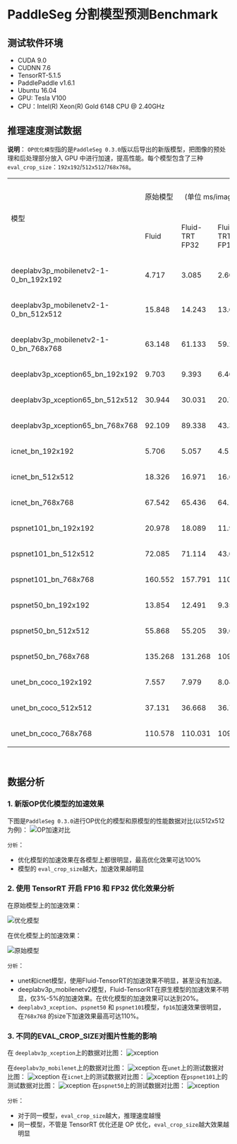 # PaddleSeg 分割模型预测Benchmark

## 测试软件环境
- CUDA 9.0
- CUDNN 7.6
- TensorRT-5.1.5
- PaddlePaddle v1.6.1
- Ubuntu 16.04
- GPU: Tesla V100
- CPU：Intel(R) Xeon(R) Gold 6148 CPU @ 2.40GHz

## 推理速度测试数据

**说明**： `OP优化模型`指的是`PaddleSeg 0.3.0`版以后导出的新版模型，把图像的预处理和后处理部分放入 GPU 中进行加速，提高性能。每个模型包含了三种`eval_crop_size`：`192x192`/`512x512`/`768x768`。

<table width="1440">
<tbody>
<tr>
<td rowspan="2" width="432">
<p>模型</p>
</td>
<td colspan="3" width="535">
<p>原始模型&nbsp;&nbsp;&nbsp;&nbsp;&nbsp;&nbsp;(单位 ms/image)</p>
</td>
<td colspan="3" width="588">
<p>OP 优化模型&nbsp;&nbsp;&nbsp;&nbsp;(单位 ms/image)</p>
</td>
</tr>
<tr>
<td>
<p>Fluid</p>
</td>
<td>
<p>Fluid-TRT FP32</p>
</td>
<td>
<p>Fluid-TRT FP16</p>
</td>
<td>
<p>Fluid</p>
</td>
<td>
<p>Fluid-TRT FP32</p>
</td>
<td>
<p>Fluid-TRT FP16</p>
</td>
</tr>
<tr>
<td>
<p>deeplabv3p_mobilenetv2-1-0_bn_192x192</p>
</td>
<td>
<p>4.717</p>
</td>
<td>
<p>3.085</p>
</td>
<td>
<p>2.607</p>
</td>
<td>
<p>3.705</p>
</td>
<td>
<p>2.09</p>
</td>
<td>
<p>1.775</p>
</td>
</tr>
<tr>
<td>
<p>deeplabv3p_mobilenetv2-1-0_bn_512x512</p>
</td>
<td>
<p>15.848</p>
</td>
<td>
<p>14.243</p>
</td>
<td>
<p>13.699</p>
</td>
<td>
<p>8.284</p>
</td>
<td>
<p>6.972</p>
</td>
<td>
<p>6.013</p>
</td>
</tr>
<tr>
<td>
<p>deeplabv3p_mobilenetv2-1-0_bn_768x768</p>
</td>
<td>
<p>63.148</p>
</td>
<td>
<p>61.133</p>
</td>
<td>
<p>59.262</p>
</td>
<td>
<p>16.242</p>
</td>
<td>
<p>13.624</p>
</td>
<td>
<p>12.018</p>
</td>
</tr>
<tr>
<td>
<p>deeplabv3p_xception65_bn_192x192</p>
</td>
<td>
<p>9.703</p>
</td>
<td>
<p>9.393</p>
</td>
<td>
<p>6.46</p>
</td>
<td>
<p>8.555</p>
</td>
<td>
<p>8.202</p>
</td>
<td>
<p>5.15</p>
</td>
</tr>
<tr>
<td>
<p>deeplabv3p_xception65_bn_512x512</p>
</td>
<td>
<p>30.944</p>
</td>
<td>
<p>30.031</p>
</td>
<td>
<p>20.716</p>
</td>
<td>
<p>23.571</p>
</td>
<td>
<p>22.601</p>
</td>
<td>
<p>13.327</p>
</td>
</tr>
<tr>
<td>
<p>deeplabv3p_xception65_bn_768x768</p>
</td>
<td>
<p>92.109</p>
</td>
<td>
<p>89.338</p>
</td>
<td>
<p>43.342</p>
</td>
<td>
<p>44.341</p>
</td>
<td>
<p>41.945</p>
</td>
<td>
<p>25.486</p>
</td>
</tr>
<tr>
<td>
<p>icnet_bn_192x192</p>
</td>
<td>
<p>5.706</p>
</td>
<td>
<p>5.057</p>
</td>
<td>
<p>4.515</p>
</td>
<td>
<p>4.694</p>
</td>
<td>
<p>4.066</p>
</td>
<td>
<p>3.369</p>
</td>
</tr>
<tr>
<td>
<p>icnet_bn_512x512</p>
</td>
<td>
<p>18.326</p>
</td>
<td>
<p>16.971</p>
</td>
<td>
<p>16.663</p>
</td>
<td>
<p>10.576</p>
</td>
<td>
<p>9.779</p>
</td>
<td>
<p>9.389</p>
</td>
</tr>
<tr>
<td>
<p>icnet_bn_768x768</p>
</td>
<td>
<p>67.542</p>
</td>
<td>
<p>65.436</p>
</td>
<td>
<p>64.197</p>
</td>
<td>
<p>18.464</p>
</td>
<td>
<p>17.881</p>
</td>
<td>
<p>16.958</p>
</td>
</tr>
<tr>
<td>
<p>pspnet101_bn_192x192</p>
</td>
<td>
<p>20.978</p>
</td>
<td>
<p>18.089</p>
</td>
<td>
<p>11.946</p>
</td>
<td>
<p>20.102</p>
</td>
<td>
<p>17.128</p>
</td>
<td>
<p>11.011</p>
</td>
</tr>
<tr>
<td>
<p>pspnet101_bn_512x512</p>
</td>
<td>
<p>72.085</p>
</td>
<td>
<p>71.114</p>
</td>
<td>
<p>43.009</p>
</td>
<td>
<p>64.584</p>
</td>
<td>
<p>63.715</p>
</td>
<td>
<p>35.806</p>
</td>
</tr>
<tr>
<td>
<p>pspnet101_bn_768x768</p>
</td>
<td>
<p>160.552</p>
</td>
<td>
<p>157.791</p>
</td>
<td>
<p>110.544</p>
</td>
<td>
<p>111.996</p>
</td>
<td>
<p>111.22</p>
</td>
<td>
<p>69.646</p>
</td>
</tr>
<tr>
<td>
<p>pspnet50_bn_192x192</p>
</td>
<td>
<p>13.854</p>
</td>
<td>
<p>12.491</p>
</td>
<td>
<p>9.357</p>
</td>
<td>
<p>12.889</p>
</td>
<td>
<p>11.479</p>
</td>
<td>
<p>8.516</p>
</td>
</tr>
<tr>
<td>
<p>pspnet50_bn_512x512</p>
</td>
<td>
<p>55.868</p>
</td>
<td>
<p>55.205</p>
</td>
<td>
<p>39.659</p>
</td>
<td>
<p>48.647</p>
</td>
<td>
<p>48.076</p>
</td>
<td>
<p>32.403</p>
</td>
</tr>
<tr>
<td>
<p>pspnet50_bn_768x768</p>
</td>
<td>
<p>135.268</p>
</td>
<td>
<p>131.268</p>
</td>
<td>
<p>109.732</p>
</td>
<td>
<p>85.167</p>
</td>
<td>
<p>84.615</p>
</td>
<td>
<p>65.483</p>
</td>
</tr>
<tr>
<td>
<p>unet_bn_coco_192x192</p>
</td>
<td>
<p>7.557</p>
</td>
<td>
<p>7.979</p>
</td>
<td>
<p>8.049</p>
</td>
<td>
<p>4.933</p>
</td>
<td>
<p>4.952</p>
</td>
<td>
<p>4.959</p>
</td>
</tr>
<tr>
<td>
<p>unet_bn_coco_512x512</p>
</td>
<td>
<p>37.131</p>
</td>
<td>
<p>36.668</p>
</td>
<td>
<p>36.706</p>
</td>
<td>
<p>26.857</p>
</td>
<td>
<p>26.917</p>
</td>
<td>
<p>26.928</p>
</td>
</tr>
<tr>
<td>
<p>unet_bn_coco_768x768</p>
</td>
<td>
<p>110.578</p>
</td>
<td>
<p>110.031</p>
</td>
<td>
<p>109.979</p>
</td>
<td>
<p>59.118</p>
</td>
<td>
<p>59.173</p>
</td>
<td>
<p>59.124</p>
</td>
</tr>
</tbody>
</table>
<p>&nbsp;</p>

## 数据分析
### 1. 新版OP优化模型的加速效果
下图是`PaddleSeg 0.3.0`进行OP优化的模型和原模型的性能数据对比(以512x512 为例)：
![OP加速对比](https://paddleseg.bj.bcebos.com/inference/benchmark/op_opt_512x512.png)

`分析`：
- 优化模型的加速效果在各模型上都很明显，最高优化效果可达100%
- 模型的 `eval_crop_size`越大，加速效果越明显


### 2. 使用 TensorRT 开启 FP16 和 FP32 优化效果分析

在原始模型上的加速效果：

![优化模型](https://paddleseg.bj.bcebos.com/inference/benchmark/trt_opt_origin_512x512.png)

在优化模型上的加速效果：

![原始模型](https://paddleseg.bj.bcebos.com/inference/benchmark/trt_opt_new_512x512.png)


`分析`：
- unet和icnet模型，使用Fluid-TensorRT的加速效果不明显，甚至没有加速。
- deeplabv3p_mobilenetv2模型，Fluid-TensorRT在原生模型的加速效果不明显，仅3%-5%的加速效果。在优化模型的加速效果可以达到20%。
- `deeplabv3_xception`、`pspnet50` 和 `pspnet101`模型，`fp16`加速效果很明显，在`768x768` 的size下加速效果最高可达110%。



### 3. 不同的EVAL_CROP_SIZE对图片性能的影响

在 `deeplabv3p_xception`上的数据对比图：
![xception](https://paddleseg.bj.bcebos.com/inference/benchmark/xception.png)

在`deeplabv3p_mobilenet`上的数据对比图：
![xception](https://paddleseg.bj.bcebos.com/inference/benchmark/mobilenet.png)
在`unet`上的测试数据对比图：
![xception](https://paddleseg.bj.bcebos.com/inference/benchmark/unet.png)
在`icnet`上的测试数据对比图：
![xception](https://paddleseg.bj.bcebos.com/inference/benchmark/unet.png)
在`pspnet101`上的测试数据对比图：
![xception](https://paddleseg.bj.bcebos.com/inference/benchmark/pspnet101.png)
在`pspnet50`上的测试数据对比图：
![xception](https://paddleseg.bj.bcebos.com/inference/benchmark/pspnet50.png)

`分析`：
- 对于同一模型，`eval_crop_size`越大，推理速度越慢
- 同一模型，不管是 TensorRT 优化还是 OP 优化，`eval_crop_size`越大效果越明显
